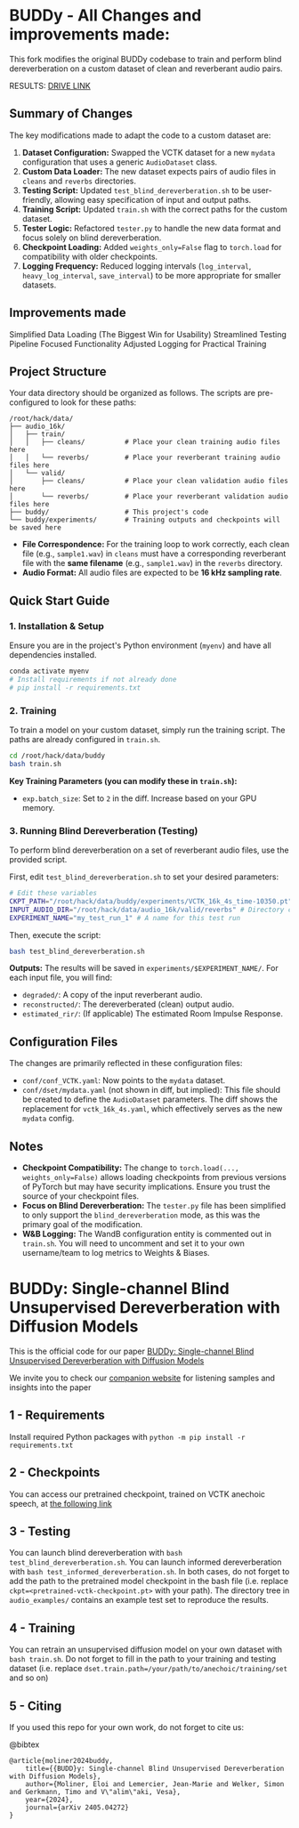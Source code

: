# BUDDy - All Changes and improvements made:

This fork modifies the original BUDDy codebase to train and perform blind dereverberation on a custom dataset of clean and reverberant audio pairs.

RESULTS: [DRIVE LINK](https://drive.google.com/drive/folders/1UcCFWdqq8ra_6JKhabMavG_N_UU9Sn0d?usp=sharing)

## Summary of Changes

The key modifications made to adapt the code to a custom dataset are:

1.  **Dataset Configuration:** Swapped the VCTK dataset for a new `mydata` configuration that uses a generic `AudioDataset` class.
2.  **Custom Data Loader:** The new dataset expects pairs of audio files in `cleans` and `reverbs` directories.
3.  **Testing Script:** Updated `test_blind_dereverberation.sh` to be user-friendly, allowing easy specification of input and output paths.
4.  **Training Script:** Updated `train.sh` with the correct paths for the custom dataset.
5.  **Tester Logic:** Refactored `tester.py` to handle the new data format and focus solely on blind dereverberation.
6.  **Checkpoint Loading:** Added `weights_only=False` flag to `torch.load` for compatibility with older checkpoints.
7.  **Logging Frequency:** Reduced logging intervals (`log_interval`, `heavy_log_interval`, `save_interval`) to be more appropriate for smaller datasets.


## Improvements made

Simplified Data Loading (The Biggest Win for Usability)
Streamlined Testing Pipeline
Focused Functionality
Adjusted Logging for Practical Training

## Project Structure 

Your data directory should be organized as follows. The scripts are pre-configured to look for these paths:

```
/root/hack/data/
├── audio_16k/
│   ├── train/
│   │   ├── cleans/          # Place your clean training audio files here
│   │   └── reverbs/         # Place your reverberant training audio files here
│   └── valid/
│       ├── cleans/          # Place your clean validation audio files here
│       └── reverbs/         # Place your reverberant validation audio files here
├── buddy/                   # This project's code
└── buddy/experiments/       # Training outputs and checkpoints will be saved here
```

*   **File Correspondence:** For the training loop to work correctly, each clean file (e.g., `sample1.wav`) in `cleans` must have a corresponding reverberant file with the **same filename** (e.g., `sample1.wav`) in the `reverbs` directory.
*   **Audio Format:** All audio files are expected to be **16 kHz sampling rate**.

## Quick Start Guide

### 1. Installation & Setup

Ensure you are in the project's Python environment (`myenv`) and have all dependencies installed.

```bash
conda activate myenv
# Install requirements if not already done
# pip install -r requirements.txt
```

### 2. Training

To train a model on your custom dataset, simply run the training script. The paths are already configured in `train.sh`.

```bash
cd /root/hack/data/buddy
bash train.sh
```

**Key Training Parameters (you can modify these in `train.sh`):**
*   `exp.batch_size`: Set to `2` in the diff. Increase based on your GPU memory.

### 3. Running Blind Dereverberation (Testing)

To perform blind dereverberation on a set of reverberant audio files, use the provided script.

First, edit `test_blind_dereverberation.sh` to set your desired parameters:
```bash
# Edit these variables
CKPT_PATH="/root/hack/data/buddy/experiments/VCTK_16k_4s_time-10350.pt" # Path to your trained model checkpoint
INPUT_AUDIO_DIR="/root/hack/data/audio_16k/valid/reverbs" # Directory containing input reverberant files
EXPERIMENT_NAME="my_test_run_1" # A name for this test run
```

Then, execute the script:
```bash
bash test_blind_dereverberation.sh
```

**Outputs:**
The results will be saved in `experiments/$EXPERIMENT_NAME/`. For each input file, you will find:
*   `degraded/`: A copy of the input reverberant audio.
*   `reconstructed/`: The dereverberated (clean) output audio.
*   `estimated_rir/`: (If applicable) The estimated Room Impulse Response.

## Configuration Files

The changes are primarily reflected in these configuration files:
*   `conf/conf_VCTK.yaml`: Now points to the `mydata` dataset.
*   `conf/dset/mydata.yaml` (not shown in diff, but implied): This file should be created to define the `AudioDataset` parameters. The diff shows the replacement for `vctk_16k_4s.yaml`, which effectively serves as the new `mydata` config.

## Notes

*   **Checkpoint Compatibility:** The change to `torch.load(..., weights_only=False)` allows loading checkpoints from previous versions of PyTorch but may have security implications. Ensure you trust the source of your checkpoint files.
*   **Focus on Blind Dereverberation:** The `tester.py` file has been simplified to only support the `blind_dereverberation` mode, as this was the primary goal of the modification.
*   **W&B Logging:** The WandB configuration entity is commented out in `train.sh`. You will need to uncomment and set it to your own username/team to log metrics to Weights & Biases.

# BUDDy: Single-channel Blind Unsupervised Dereverberation with Diffusion Models #

This is the official code for our paper [BUDDy: Single-channel Blind Unsupervised Dereverberation with Diffusion Models](https://arxiv.org/abs/2405.04272)

We invite you to check our [companion website](https://www.inf.uni-hamburg.de/en/inst/ab/sp/publications/iwaenc2024-buddy.html) for listening samples and insights into the paper

## 1 - Requirements

Install required Python packages with `python -m pip install -r requirements.txt`

## 2 - Checkpoints

You can access our pretrained checkpoint, trained on VCTK anechoic speech, at [the following link](https://drive.google.com/drive/u/2/folders/1fEvzbiIy77A1i5aiOwPf78OKQjCemOmQ)

## 3 - Testing

You can launch blind dereverberation with `bash test_blind_dereverberation.sh`.
You can launch informed dereverberation with `bash test_informed_dereverberation.sh`.
In both cases, do not forget to add the path to the pretrained model checkpoint in the bash file (i.e. replace `ckpt=<pretrained-vctk-checkpoint.pt>` with your path).
The directory tree in `audio_examples/` contains an example test set to reproduce the results.  

## 4 - Training

You can retrain an unsupervised diffusion model on your own dataset with `bash train.sh`.
Do not forget to fill in the path to your training and testing dataset (i.e. replace `dset.train.path=/your/path/to/anechoic/training/set` and so on)

## 5 - Citing

If you used this repo for your own work, do not forget to cite us:

@bibtex
```
@article{moliner2024buddy,
    title={{BUDD}y: Single-channel Blind Unsupervised Dereverberation with Diffusion Models},
    author={Moliner, Eloi and Lemercier, Jean-Marie and Welker, Simon and Gerkmann, Timo and V\"alim\"aki, Vesa},
    year={2024},
    journal={arXiv 2405.04272}
}
```
